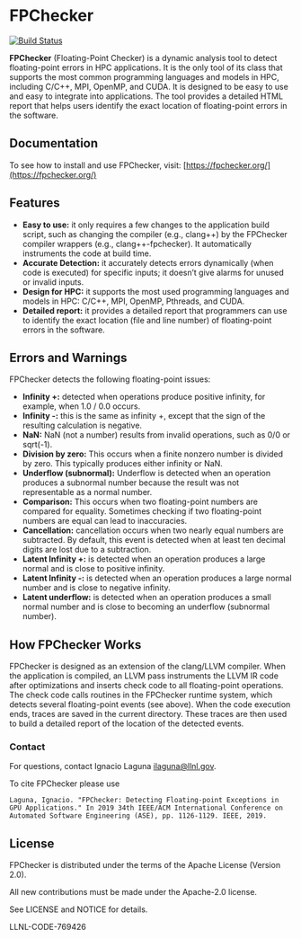 # FPChecker

[![Build Status](https://travis-ci.org/LLNL/FPChecker.svg?branch=master)](https://travis-ci.org/LLNL/FPChecker)

**FPChecker** (Floating-Point Checker) is a dynamic analysis tool to detect floating-point errors in HPC applications. It is the only tool of its class that supports the most common programming languages and models in HPC, including C/C++, MPI, OpenMP, and CUDA. It is designed to be easy to use and easy to integrate into applications. The tool provides a detailed HTML report that helps users identify the exact location of floating-point errors in the software.

## Documentation

To see how to install and use FPChecker, visit: [https://fpchecker.org/](https://fpchecker.org/)

## Features

- **Easy to use:** it only requires a few changes to the application build script, such as changing the compiler (e.g., clang++) by the FPChecker compiler wrappers (e.g., clang++-fpchecker). It automatically instruments the code at build time.
- **Accurate Detection:** it accurately detects errors dynamically (when code is executed) for specific inputs; it doesn’t give alarms for unused or invalid inputs. 
- **Design for HPC:** it supports the most used programming languages and models in HPC: C/C++, MPI, OpenMP, Pthreads, and CUDA.
- **Detailed report:** it provides a detailed report that programmers can use to identify the exact location (file and line number) of floating-point errors in the software.

## Errors and Warnings

FPChecker detects the following floating-point issues:

- **Infinity +:** detected when operations produce positive infinity, for example, when 1.0 / 0.0 occurs. 
- **Infinity -:** this is the same as infinity +, except that the sign of the resulting calculation is negative.
- **NaN:** NaN (not a number) results from invalid operations, such as 0/0 or sqrt(-1).
- **Division by zero:** This occurs when a finite nonzero number is divided by zero. This typically produces either infinity or NaN.
- **Underflow (subnormal):** Underflow is detected when an operation produces a subnormal number because the result was not representable as a normal number.
- **Comparison:** This occurs when two floating-point numbers are compared for equality. Sometimes checking if two floating-point numbers are equal can lead to inaccuracies.
- **Cancellation:** cancellation occurs when two nearly equal numbers are subtracted. By default, this event is detected when at least ten decimal digits are lost due to a subtraction.
- **Latent Infinity +:** is detected when an operation produces a large normal and is close to positive infinity.
- **Latent Infinity -:** is detected when an operation produces a large normal number and is close to negative infinity.
- **Latent underflow:** is detected when an operation produces a small normal number and is close to becoming an underflow (subnormal number).

## How FPChecker Works

FPChecker is designed as an extension of the clang/LLVM compiler. When the application is compiled, an LLVM pass instruments the LLVM IR code after optimizations and inserts check code to all floating-point operations. The check code calls routines in the FPChecker runtime system, which detects several floating-point events (see above). When the code execution ends, traces are saved in the current directory. These traces are then used to build a detailed report of the location of the detected events.

### Contact
For questions, contact Ignacio Laguna <ilaguna@llnl.gov>.

To cite FPChecker please use

```
Laguna, Ignacio. "FPChecker: Detecting Floating-point Exceptions in GPU Applications." In 2019 34th IEEE/ACM International Conference on Automated Software Engineering (ASE), pp. 1126-1129. IEEE, 2019.
```

## License

FPChecker is distributed under the terms of the Apache License (Version 2.0).

All new contributions must be made under the Apache-2.0 license.

See LICENSE and NOTICE for details.

LLNL-CODE-769426
